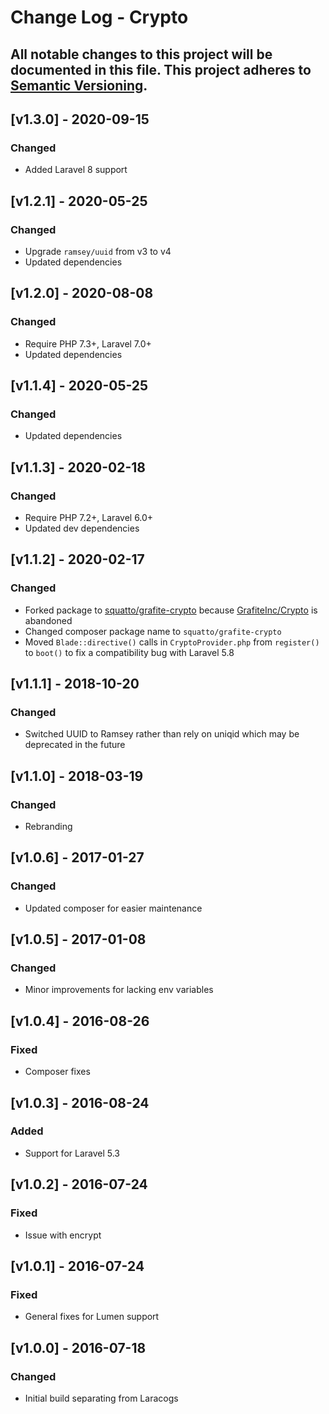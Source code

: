 # Change Log - Crypto
All notable changes to this project will be documented in this file.
This project adheres to [Semantic Versioning](http://semver.org/).
----

## [v1.3.0] - 2020-09-15

### Changed
- Added Laravel 8 support

## [v1.2.1] - 2020-05-25

### Changed
- Upgrade `ramsey/uuid` from v3 to v4
- Updated dependencies

## [v1.2.0] - 2020-08-08

### Changed
- Require PHP 7.3+, Laravel 7.0+
- Updated dependencies

## [v1.1.4] - 2020-05-25

### Changed
- Updated dependencies

## [v1.1.3] - 2020-02-18

### Changed
- Require PHP 7.2+, Laravel 6.0+
- Updated dev dependencies

## [v1.1.2] - 2020-02-17

### Changed
- Forked package to [squatto/grafite-crypto](https://github.com/squatto/grafite-crypto)
  because [GrafiteInc/Crypto](https://github.com/GrafiteInc/Crypto) is abandoned
- Changed composer package name to `squatto/grafite-crypto`
- Moved `Blade::directive()` calls in `CryptoProvider.php` from `register()` to `boot()` to fix
  a compatibility bug with Laravel 5.8

## [v1.1.1] - 2018-10-20

### Changed
- Switched UUID to Ramsey rather than rely on uniqid which may be deprecated in the future

## [v1.1.0] - 2018-03-19

### Changed
- Rebranding

## [v1.0.6] - 2017-01-27

### Changed
- Updated composer for easier maintenance

## [v1.0.5] - 2017-01-08

### Changed
- Minor improvements for lacking env variables

## [v1.0.4] - 2016-08-26

### Fixed
- Composer fixes

## [v1.0.3] - 2016-08-24

### Added
- Support for Laravel 5.3

## [v1.0.2] - 2016-07-24

### Fixed
- Issue with encrypt

## [v1.0.1] - 2016-07-24

### Fixed
- General fixes for Lumen support

## [v1.0.0] - 2016-07-18

### Changed
- Initial build separating from Laracogs
